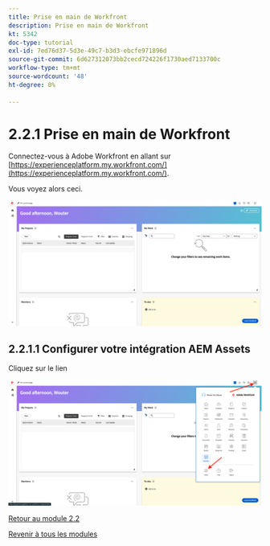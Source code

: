 ```yaml
---
title: Prise en main de Workfront
description: Prise en main de Workfront
kt: 5342
doc-type: tutorial
exl-id: 7ed76d37-5d3e-49c7-b3d3-ebcfe971896d
source-git-commit: 6d627312073bb2cecd724226f1730aed7133700c
workflow-type: tm+mt
source-wordcount: '48'
ht-degree: 0%

---
```


# 2.2.1 Prise en main de Workfront

Connectez-vous à Adobe Workfront en allant sur [https://experienceplatform.my.workfront.com/](https://experienceplatform.my.workfront.com/).

Vous voyez alors ceci.

![WF](./images/wfb1.png)

## 2.2.1.1 Configurer votre intégration AEM Assets

Cliquez sur le lien


![WF](./images/wfb2.png)

[Retour au module 2.2](./workfront.md)

[Revenir à tous les modules](./../../../overview.md)
